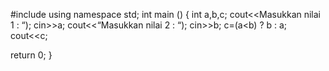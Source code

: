 #include <iostream>
 using namespace std; int main ()
 {
 int a,b,c;
 cout<<Masukkan nilai 1 : “); cin>>a;
 cout<<“Masukkan nilai 2 : “); cin>>b; c=(a<b) ? b : a;
 cout<<c;

 return 0;
 }
